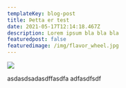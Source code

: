 ```yaml
---
templateKey: blog-post
title: Þetta er test
date: 2021-05-17T12:14:18.467Z
description: Lorem ipsum bla bla bla
featuredpost: false
featuredimage: /img/flavor_wheel.jpg
---
```

![](/img/blog-index.jpg)

asdasdsadasdffasdfa adfasdfsdf